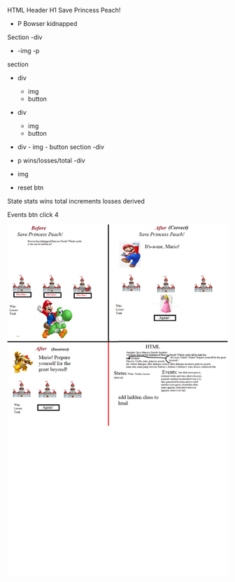 HTML
Header
H1 Save Princess Peach!

-   P Bowser kidnapped

Section
-div

-   -img
    -p

section

-   div
    -   img
    -   button
-   div
    -   img
    -   button
-   div - img - button
    section
    -div

-   p wins/losses/total
    -div
-   img
-   reset btn

State
stats wins total increments
losses derived

Events
btn click 4

![wireframe](./assets/Wireframe%20Shell.png)
